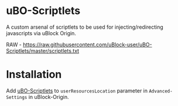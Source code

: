 # uBO-Scriptlets
A custom arsenal of scriptlets to be used for injecting/redirecting javascripts via uBlock Origin.

RAW - https://raw.githubusercontent.com/uBlock-user/uBO-Scriptlets/master/scriptlets.txt

# Installation 

Add [uBO-Scriptlets](https://raw.githubusercontent.com/uBlock-user/uBO-Scriptlets/master/scriptlets.txt) to `userResourcesLocation` parameter in `Advanced-Settings` in uBlock-Origin.
